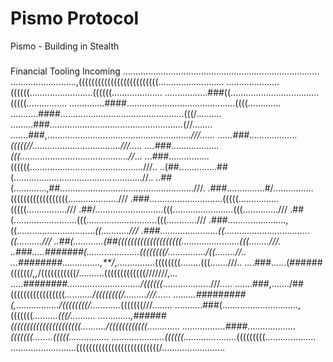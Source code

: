 # Pismo Protocol

Pismo - Building in Stealth

### 

Financial Tooling Incoming
.............................................................................. 
..........................,(((((((((((((((((((((((((.......................... 
.....................((((((.........................((((((.................... 
.................###((...................................(((((................ 
..............####...........................................((((............. 
...........####.................................................(((/.......... 
.........###*.....................................................*(//........ 
.......###,.........................................................*///...... 
......###...................(((((//...................................///..... 
....###...................(((...........................................//*... 
...###................((((((.............................................///.. 
..(##...............##(...................................................//.. 
..##(.............,##.....................................................///. 
.###...............#/................((((((((((((((((((..................../// 
.###.............................(((((................(((((................/// 
.##/...........................(((........................(((............../// 
.##(.........................(((............................(((............/// 
.###.......................,((...............................*((.........../// 
.###.......................((..................................((........../// 
..##(............(##((((((((((((((((((((.......................(((........///. 
..###.....#######(.....................((((((((/.............../((........//.. 
...########...............,**/*,...............((((((((........(((.......///.. 
....###......(######((((((/*,,*/(((((((((((/..........(((((((((((((///////,... 
.....*########............................./((((((*...................///..... 
.......###,......./##(((((((((((((((((*.........../((((((((/.........///...... 
.........#########(,................./((((((((/............*(((((((///........ 
...........###(..............................,(((((((*..........(((/.......... 
.............,######((((((((((((((((((((((........../((((((((((((............. 
.................####*...................*(((((((........(((((................ 
.....................((((((.....................*(((((((((.................... 
..........................((((((((((((((((((((((((((/......................... 
